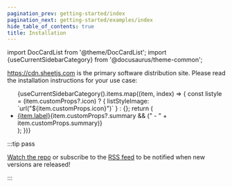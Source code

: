 ```yaml
---
pagination_prev: getting-started/index
pagination_next: getting-started/examples/index
hide_table_of_contents: true
title: Installation
---
```


import DocCardList from '@theme/DocCardList';
import {useCurrentSidebarCategory} from '@docusaurus/theme-common';

https://cdn.sheetjs.com is the primary software distribution site.  Please
read the installation instructions for your use case:

<ul>{useCurrentSidebarCategory().items.map((item, index) => {
  const listyle = (item.customProps?.icon) ? {
    listStyleImage: `url("${item.customProps.icon}")`
  } : {};
  return (<li style={listyle} {...(item.customProps?.class ? {className: item.customProps.class}: {})}>
    <a href={item.href}>{item.label}</a>{item.customProps?.summary && (" - " + item.customProps.summary)}
  </li>);
})}</ul>

:::tip pass

[Watch the repo](https://git.sheetjs.com/SheetJS/sheetjs) or subscribe to the
[RSS feed](https://git.sheetjs.com/sheetjs/sheetjs/tags.rss) to be notified when
new versions are released!

:::
